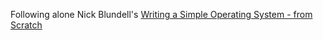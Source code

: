 Following alone Nick Blundell's [Writing a Simple Operating System - from Scratch](https://www.cs.bham.ac.uk/~exr/lectures/opsys/10_11/lectures/os-dev.pdf)
